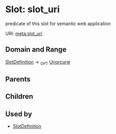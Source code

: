 
# Slot: slot_uri


predicate of this slot for semantic web application

URI: [meta:slot_uri](https://w3id.org/biolink/biolinkml/meta/slot_uri)


## Domain and Range

[SlotDefinition](SlotDefinition.md) ->  <sub>OPT</sub> [Uriorcurie](types/Uriorcurie.md)

## Parents


## Children


## Used by

 * [SlotDefinition](SlotDefinition.md)
